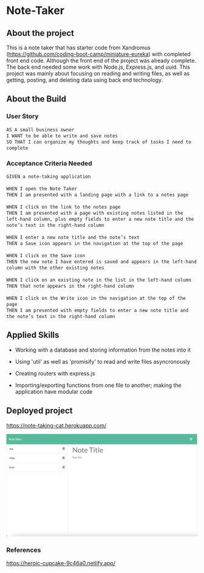 # Note-Taker

## About the project
This is a note taker that has starter code from Xandromus (https://github.com/coding-boot-camp/miniature-eureka) with completed front end code. Although the front end of the project was already complete. The back end needed some work with Node.js, Express.js, and uuid. This project was mainly about focusing on reading and writing files, as well as getting, posting, and deleting data using back end technology.

## About the Build

### User Story
````
AS A small business owner
I WANT to be able to write and save notes
SO THAT I can organize my thoughts and keep track of tasks I need to complete
````

### Acceptance Criteria Needed
````
GIVEN a note-taking application

WHEN I open the Note Taker
THEN I am presented with a landing page with a link to a notes page

WHEN I click on the link to the notes page
THEN I am presented with a page with existing notes listed in the left-hand column, plus empty fields to enter a new note title and the note’s text in the right-hand column

WHEN I enter a new note title and the note’s text
THEN a Save icon appears in the navigation at the top of the page

WHEN I click on the Save icon
THEN the new note I have entered is saved and appears in the left-hand column with the other existing notes

WHEN I click on an existing note in the list in the left-hand column
THEN that note appears in the right-hand column

WHEN I click on the Write icon in the navigation at the top of the page
THEN I am presented with empty fields to enter a new note title and the note’s text in the right-hand column
````

## Applied Skills
- Working with a database and storing information from the notes into it

- Using 'util' as well as 'promisify' to read and write files asyncronously

- Creating routers with express.js

- Importing/exporting functions from one file to another; making the application have modular code

## Deployed project
https://note-taking-cat.herokuapp.com/

![image of note taker](./public/assets/Screen%20Shot%202022-09-30%20at%204.03.12%20PM.png)

### References
https://heroic-cupcake-9c46a0.netlify.app/